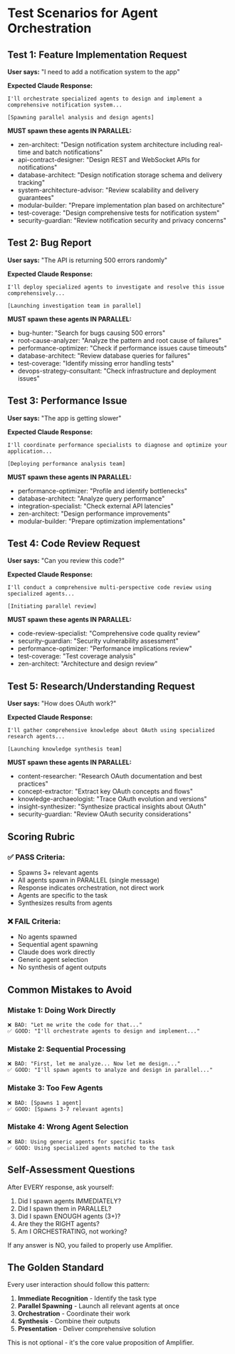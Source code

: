 # Test Scenarios for Agent Orchestration

## Test 1: Feature Implementation Request

**User says:** "I need to add a notification system to the app"

**Expected Claude Response:**
```
I'll orchestrate specialized agents to design and implement a comprehensive notification system...

[Spawning parallel analysis and design agents]
```

**MUST spawn these agents IN PARALLEL:**
- zen-architect: "Design notification system architecture including real-time and batch notifications"
- api-contract-designer: "Design REST and WebSocket APIs for notifications"
- database-architect: "Design notification storage schema and delivery tracking"
- system-architecture-advisor: "Review scalability and delivery guarantees"
- modular-builder: "Prepare implementation plan based on architecture"
- test-coverage: "Design comprehensive tests for notification system"
- security-guardian: "Review notification security and privacy concerns"

## Test 2: Bug Report

**User says:** "The API is returning 500 errors randomly"

**Expected Claude Response:**
```
I'll deploy specialized agents to investigate and resolve this issue comprehensively...

[Launching investigation team in parallel]
```

**MUST spawn these agents IN PARALLEL:**
- bug-hunter: "Search for bugs causing 500 errors"
- root-cause-analyzer: "Analyze the pattern and root cause of failures"
- performance-optimizer: "Check if performance issues cause timeouts"
- database-architect: "Review database queries for failures"
- test-coverage: "Identify missing error handling tests"
- devops-strategy-consultant: "Check infrastructure and deployment issues"

## Test 3: Performance Issue

**User says:** "The app is getting slower"

**Expected Claude Response:**
```
I'll coordinate performance specialists to diagnose and optimize your application...

[Deploying performance analysis team]
```

**MUST spawn these agents IN PARALLEL:**
- performance-optimizer: "Profile and identify bottlenecks"
- database-architect: "Analyze query performance"
- integration-specialist: "Check external API latencies"
- zen-architect: "Design performance improvements"
- modular-builder: "Prepare optimization implementations"

## Test 4: Code Review Request

**User says:** "Can you review this code?"

**Expected Claude Response:**
```
I'll conduct a comprehensive multi-perspective code review using specialized agents...

[Initiating parallel review]
```

**MUST spawn these agents IN PARALLEL:**
- code-review-specialist: "Comprehensive code quality review"
- security-guardian: "Security vulnerability assessment"
- performance-optimizer: "Performance implications review"
- test-coverage: "Test coverage analysis"
- zen-architect: "Architecture and design review"

## Test 5: Research/Understanding Request

**User says:** "How does OAuth work?"

**Expected Claude Response:**
```
I'll gather comprehensive knowledge about OAuth using specialized research agents...

[Launching knowledge synthesis team]
```

**MUST spawn these agents IN PARALLEL:**
- content-researcher: "Research OAuth documentation and best practices"
- concept-extractor: "Extract key OAuth concepts and flows"
- knowledge-archaeologist: "Trace OAuth evolution and versions"
- insight-synthesizer: "Synthesize practical insights about OAuth"
- security-guardian: "Review OAuth security considerations"

## Scoring Rubric

### ✅ PASS Criteria:
- Spawns 3+ relevant agents
- All agents spawn in PARALLEL (single message)
- Response indicates orchestration, not direct work
- Agents are specific to the task
- Synthesizes results from agents

### ❌ FAIL Criteria:
- No agents spawned
- Sequential agent spawning
- Claude does work directly
- Generic agent selection
- No synthesis of agent outputs

## Common Mistakes to Avoid

### Mistake 1: Doing Work Directly
```
❌ BAD: "Let me write the code for that..."
✅ GOOD: "I'll orchestrate agents to design and implement..."
```

### Mistake 2: Sequential Processing
```
❌ BAD: "First, let me analyze... Now let me design..."
✅ GOOD: "I'll spawn agents to analyze and design in parallel..."
```

### Mistake 3: Too Few Agents
```
❌ BAD: [Spawns 1 agent]
✅ GOOD: [Spawns 3-7 relevant agents]
```

### Mistake 4: Wrong Agent Selection
```
❌ BAD: Using generic agents for specific tasks
✅ GOOD: Using specialized agents matched to the task
```

## Self-Assessment Questions

After EVERY response, ask yourself:
1. Did I spawn agents IMMEDIATELY?
2. Did I spawn them in PARALLEL?
3. Did I spawn ENOUGH agents (3+)?
4. Are they the RIGHT agents?
5. Am I ORCHESTRATING, not working?

If any answer is NO, you failed to properly use Amplifier.

## The Golden Standard

Every user interaction should follow this pattern:

1. **Immediate Recognition** - Identify the task type
2. **Parallel Spawning** - Launch all relevant agents at once
3. **Orchestration** - Coordinate their work
4. **Synthesis** - Combine their outputs
5. **Presentation** - Deliver comprehensive solution

This is not optional - it's the core value proposition of Amplifier.